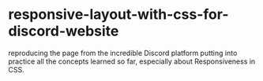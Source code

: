 # responsive-layout-with-css-for-discord-website
reproducing the page from the incredible Discord platform putting into practice all the concepts learned so far, especially about Responsiveness in CSS.
